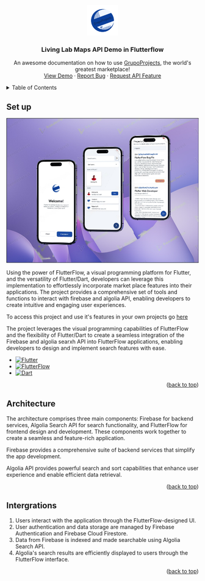 <!-- Improved compatibility of back to top link: See: https://github.com/othneildrew/Best-README-Template/pull/73 -->
<a name="readme-top"></a>
<!--
*** Thanks for checking out the Best-README-Template. If you have a suggestion
*** that would make this better, please fork the repo and create a pull request
*** or simply open an issue with the tag "enhancement".
*** Don't forget to give the project a star!
*** Thanks again! Now go create something AMAZING! :D
-->

<!-- PROJECT SHIELDS -->
<!--
*** I'm using markdown "reference style" links for readability.
*** Reference links are enclosed in brackets [ ] instead of parentheses ( ).
*** See the bottom of this document for the declaration of the reference variables
*** for contributors-url, forks-url, etc. This is an optional, concise syntax you may use.
*** https://www.markdownguide.org/basic-syntax/#reference-style-links
-->

<!-- PROJECT LOGO -->
<br />
<div align="center">
  <a href="https://github.com/anorld-droid/grupoproject/blob/master/README.md">
    <img src="images/logo.png" alt="Logo" width="80" height="80">
  </a>

  <h3 align="center">Living Lab Maps API Demo in Flutterflow</h3>

  <p align="center">
    An awesome documentation on how to use <a href="https://app.flutterflow.io/project/grupo-projects-okp8wq">GrupoProjects</a>, the world's greatest marketplace!
    <br />
    <a href="https://app.flutterflow.io/run/21NO5jnsn8tM8ByvJTm7">View Demo</a>
    ·
    <a href="https://github.com/anorld-droid/grupoproject/issues">Report Bug</a>
    ·
    <a href="https://github.com/anorld-droid/grupoproject/issues">Request API Feature</a>
  </p>
</div>

<!-- TABLE OF CONTENTS -->
<details>
  <summary>Table of Contents</summary>
  <ol>
    <li>
      <a href="#set-up">Set up</a>
      <ul>
        <!-- <li><a href="#built-with"></a></li> -->
      </ul>
    </li>
    <li>
      <a href="#architecture">Architecture</a>
      <ul>
        <!-- <li><a href="#prerequisites">Prerequisites</a></li> -->
        <!-- <li><a href="#installation">Installation</a></li> -->
      </ul>
    </li>
    <li><a href="#intergrations">Intergrations</a></li>
  </ol>
</details>

<!-- SET UP -->
## Set up

[![Product Name Screen Shot][product-screenshot]](https://app.flutterflow.io/run/21NO5jnsn8tM8ByvJTm7)

Using the power of FlutterFlow, a visual programming platform for Flutter, and the versatility of Flutter/Dart, developers can leverage this implementation to effortlessly incorporate market place features into their applications. The project provides a comprehensive set of tools and functions to interact with firebase and algolia API, enabling developers to create intuitive and engaging user experiences.

To access this project and use it's features in your own projects go [here](https://app.flutterflow.io/run/21NO5jnsn8tM8ByvJTm7)

The project leverages the visual programming capabilities of FlutterFlow and the flexibility of Flutter/Dart to create a seamless integration of the Firebase and algolia searxh API into FlutterFlow applications, enabling developers to design and implement search features with ease.

* [![Flutter][Flutter]][Flutter-url]
* [![FlutterFlow][FlutterFlow]][FlutterFlow-url]
* [![Dart][Dart]][Dart-url]

<p align="right">(<a href="#readme-top">back to top</a>)</p>

## Architecture

The architecture comprises three main components: Firebase for backend services, Algolia Search API for search functionality, and FlutterFlow for frontend design and development. These components work together to create a seamless and feature-rich application.

Firebase provides a comprehensive suite of backend services that simplify the app development.

Algolia API provides powerful search and sort capabilities that enhance user experience and enable efficient data retrieval.

<p align="right">(<a href="#readme-top">back to top</a>)</p>

<!-- ACKNOWLEDGMENTS -->
## Intergrations

<ol>
    <li>Users interact with the application through the FlutterFlow-designed UI.</li>
    <li>User authentication and data storage are managed by Firebase Authentication and Firebase Cloud Firestore.</li>
    <li>Data from Firebase is indexed and made searchable using Algolia Search API.</li>
    <li>Algolia's search results are efficiently displayed to users through the FlutterFlow interface.</li>
</ol>

<p align="right">(<a href="#readme-top">back to top</a>)</p>

<!-- MARKDOWN LINKS & IMAGES -->
<!-- https://www.markdownguide.org/basic-syntax/#reference-style-links -->

[product-screenshot]: images/screenshot.png
[Flutter]: https://img.shields.io/badge/Flutter-blue?style=for-the-badge&logo=flutter&logoColor=white
[Flutter-url]: https://flutter.dev/
[FlutterFlow]: https://img.shields.io/badge/FlutterFlow-black?style=for-the-badge&logo=Flutterflo&logoColor=4839e3
[FlutterFlow-url]:https://flutterflow.io/
[Dart]: https://img.shields.io/badge/dart-black?style=for-the-badge&logo=dart&logoColor=blue
[Dart-url]: https://dart.dev/
